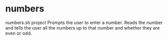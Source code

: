 # numbers
numbers.sh project
Prompts the user to enter a number.
Reads the number and tells the user all the numbers up to that number and whether they are even or odd.
